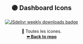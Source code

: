 <p align="center">
  <h2 align="center"> 🟣 Dashboard Icons </h3>
  <p align="center">
    <a href="https://www.jsdelivr.com/package/gh/Kenny3231/Dashboard-Iconss">
      <img src="https://img.shields.io/jsdelivr/gh/hy/Kenny3231/Dashboard-Icons?color=%23A020F0" alt="JSdelivr weekly downloads badge">
    </a>
  </p>
  <p align="center">
    🚀 Toutes les icones.
    <br />
    <a href="https://github.com/Kenny3231/Dashboard-Icons/"><strong>⬅️ Back to repo</strong></a>
    <br />
    <br />
  </p>
</p>
<div align="center">
<!-- ICONS -->
  
<!-- END ICONS -->
</div>

